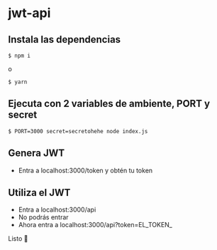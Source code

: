 # jwt-api

## Instala las dependencias
```shell
$ npm i
```

o

```shell
$ yarn 
```

## Ejecuta con 2 variables de ambiente, PORT y secret

```shell
$ PORT=3000 secret=secretohehe node index.js
```

## Genera JWT

- Entra a localhost:3000/token y obtén tu token

## Utiliza el JWT

- Entra a localhost:3000/api
- No podrás entrar
- Ahora entra a localhost:3000/api?token=EL_TOKEN_


Listo 💯